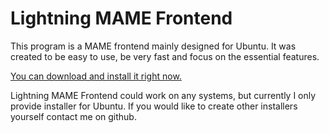 Lightning MAME Frontend
=======================

This program is a MAME frontend mainly designed for Ubuntu. It was created to be easy to use, be very fast and focus on the essential features.

[You can download and install it right now.](https://github.com/nicolas-van/lightningmf/downloads)

Lightning MAME Frontend could work on any systems, but currently I only provide installer for Ubuntu. If you would like to create other installers yourself contact me on github.
